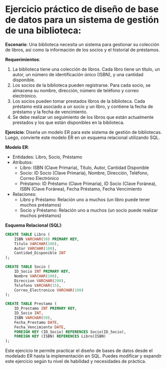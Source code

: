 # Ejercicio práctico de diseño de base de datos para un sistema de gestión de una biblioteca:

**Escenario**:
Una biblioteca necesita un sistema para gestionar su colección de libros, así como la información de los socios y el historial de préstamos.

**Requerimientos**:
1. La biblioteca tiene una colección de libros. Cada libro tiene un título, un autor, un número de identificación único (ISBN), y una cantidad disponible.
2. Los socios de la biblioteca pueden registrarse. Para cada socio, se almacena su nombre, dirección, número de teléfono y correo electrónico.
3. Los socios pueden tomar prestados libros de la biblioteca. Cada préstamo está asociado a un socio y un libro, y contiene la fecha de préstamo y la fecha de vencimiento.
4. Se debe realizar un seguimiento de los libros que están actualmente prestados y los que están disponibles en la biblioteca.

**Ejercicio**:
Diseña un modelo ER para este sistema de gestión de bibliotecas. Luego, convierte este modelo ER en un esquema relacional utilizando SQL.

**Modelo ER**:
- Entidades: Libro, Socio, Préstamo
- Atributos:
  - Libro: ISBN (Clave Primaria), Título, Autor, Cantidad Disponible
  - Socio: ID Socio (Clave Primaria), Nombre, Dirección, Teléfono, Correo Electrónico
  - Préstamo: ID Préstamo (Clave Primaria), ID Socio (Clave Foránea), ISBN (Clave Foránea), Fecha Préstamo, Fecha Vencimiento
- Relaciones:
  - Libro y Préstamo: Relación uno a muchos (un libro puede tener muchos préstamos)
  - Socio y Préstamo: Relación uno a muchos (un socio puede realizar muchos préstamos)

**Esquema Relacional (SQL)**:

```sql
CREATE TABLE Libro (
    ISBN VARCHAR(50) PRIMARY KEY,
    Titulo VARCHAR(100),
    Autor VARCHAR(100),
    Cantidad_Disponible INT
);

CREATE TABLE Socio (
    ID_Socio INT PRIMARY KEY,
    Nombre VARCHAR(100),
    Direccion VARCHAR(200),
    Telefono VARCHAR(15),
    Correo_Electronico VARCHAR(100)
);

CREATE TABLE Prestamo (
    ID_Prestamo INT PRIMARY KEY,
    ID_Socio INT,
    ISBN VARCHAR(50),
    Fecha_Prestamo DATE,
    Fecha_Vencimiento DATE,
    FOREIGN KEY (ID_Socio) REFERENCES Socio(ID_Socio),
    FOREIGN KEY (ISBN) REFERENCES Libro(ISBN)
);
```

Este ejercicio te permite practicar el diseño de bases de datos desde el modelado ER hasta la implementación en SQL. Puedes modificar y expandir este ejercicio según tu nivel de habilidad y necesidades de práctica.